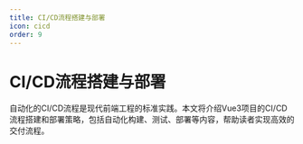 ```yaml
---
title: CI/CD流程搭建与部署
icon: cicd
order: 9
---
```


# CI/CD流程搭建与部署

自动化的CI/CD流程是现代前端工程的标准实践。本文将介绍Vue3项目的CI/CD流程搭建和部署策略，包括自动化构建、测试、部署等内容，帮助读者实现高效的交付流程。
